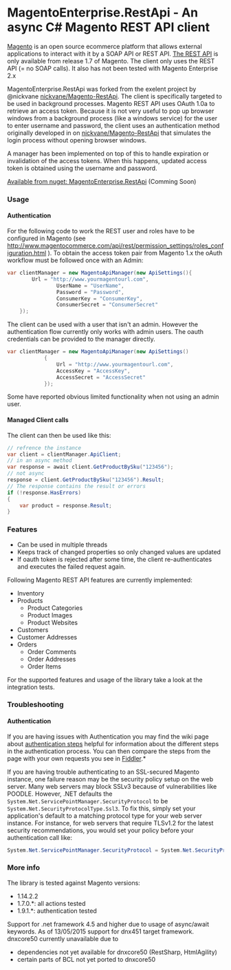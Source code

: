 # MagentoEnterprise.RestApi - An async C# Magento REST API client

[Magento](http://www.magentocommerce.com/) is an open source ecommerce platform that allows external applications to interact with it by a SOAP API or REST API. [The REST API](http://www.magentocommerce.com/api/rest/introduction.html) is only available from release 1.7 of Magento. The client only uses the REST API (= no SOAP calls). It also has not been tested with Magento Enterprise 2.x

MagentoEnterprise.RestApi was forked from the exelent project by @nickvane [nickvane/Magento-RestApi](https://github.com/nickvane/Magento-RestApi). The client is specifically targeted to be used in background processes. Magento REST API uses OAuth 1.0a to retrieve an access token. Because it is not very useful to pop up browser windows from a background process (like a windows service) for the user to enter username and password, the client uses an authentication method originally developed in on [nickvane/Magento-RestApi](https://github.com/nickvane/Magento-RestApi) that simulates the login process without opening browser windows.

A manager has been implemented on top of this to handle expiration or invalidation of the access tokens. When this happens, updated access token is obtained using the username and password.

[Available from nuget: MagentoEnterprise.RestApi](#) (Comming Soon)

### Usage
#### Authentication

For the following code to work the REST user and roles have to be configured in Magento (see http://www.magentocommerce.com/api/rest/permission_settings/roles_configuration.html ). To obtain the access token pair from Magento 1.x the oAuth workflow must be followed once with an Admin:

```csharp
var clientManager = new MagentoApiManager(new ApiSettings(){
		Url = "http://www.yourmagentourl.com",
                UserName = "UserName",
                Password = "Password",
                ConsumerKey = "ConsumerKey",
                ConsumerSecret = "ConsumerSecret"
	});
```
The client can be used with a user that isn't an admin. However the authentication flow currently only works with admin users. The oauth credentials can be provided to the manager directly. 

```csharp
var clientManager = new MagentoApiManager(new ApiSettings()
            {
                Url = "http://www.yourmagentourl.com",
                AccessKey = "AccessKey",
                AccessSecret = "AccessSecret"
            });
```
Some have reported obvious limited functionality when not using an admin user.

#### Managed Client calls

The client can then be used like this:

```csharp
// refrence the instance
var client = clientManager.ApiClient;
// in an async method
var response = await client.GetProductBySku("123456");
// not async
response = client.GetProductBySku("123456").Result;
// The response contains the result or errors
if (!response.HasErrors)
{
    var product = response.Result;
}
```

### Features

* Can be used in multiple threads
* Keeps track of changed properties so only changed values are updated
* If oauth token is rejected after some time, the client re-authenticates and executes the failed request again.

Following Magento REST API features are currently implemented:

* Inventory
* Products
	* Product Categories
	* Product Images
	* Product Websites
* Customers
* Customer Addresses 
* Orders
	* Order Comments
	* Order Addresses
	* Order Items

For the supported features and usage of the library take a look at the integration tests.

### Troubleshooting
#### Authentication

If you are having issues with Authentication you may find the wiki page about [authentication steps](https://github.com/nickvane/Magento-RestApi/wiki/Authentication-steps) helpful for information about the different steps in the authentication process. You can then compare the steps from the page with your own requests you see in [Fiddler](http://fiddler2.com).*

If you are having trouble authenticating to an SSL-secured Magento instance, one failure reason may be the security policy setup on the web server. Many web servers may block SSLv3 because of vulnerabilities like POODLE. However, .NET defaults the `System.Net.ServicePointManager.SecurityProtocol` to be `System.Net.SecurityProtocolType.Ssl3`. To fix this, simply set your application's default to a matching protocol type for your web server instance. For instance, for web servers that require TLSv1.2 for the latest security recommendations, you would set your policy before your authentication call like:

```csharp
System.Net.ServicePointManager.SecurityProtocol = System.Net.SecurityProtocolType.Tls12;
```

### More info

The library is tested against Magento versions:

* 1.14.2.2
* 1.7.0.*: all actions tested
* 1.9.1.*: authentication tested

Support for .net framework 4.5 and higher due to usage of async/await keywords.
As of 13/05/2015 support for dnx451 target framework. dnxcore50 currently unavailable due to 

* dependencies not yet available for dnxcore50 (RestSharp, HtmlAgility)
* certain parts of BCL not yet ported to dnxcore50
